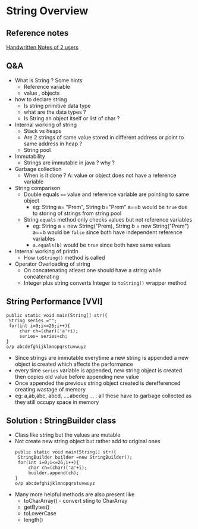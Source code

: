 # String Overview

## Reference notes
[Handwritten Notes of 2 users](lectures/12-strings/String-2-users-notes.pdf)

## Q&A
- What is String ? Some hints
  - Reference variable
  - value , objects
- how to declare string
  - Is string primitive data type
  - what are the data types ?
  - Is String an object itself or list of char ?
- Internal working of string
  - Stack vs heaps
  - Are 2 strings of same value stored in different address or point to same address in heap ?  
  - String pool
- Immutability
  - Strings are immutable in java ? why ?
- Garbage collection
  - When is it done ? A: value or object does not have a reference variable
- String comparison
  - Double equals `==` value and reference variable are pointing to same object
    - eg: String a= "Prem", String b="Prem" a==b would be `true` due to storing of strings from string pool
  - String `equals` method only checks values but not reference variables
    - eg: String a = new String("Prem), String b = new String("Prem") a==b would be `false` since both have independent reference variables
    - ```a.equals(b)``` would be `true` since both have same values 
- Internal working of println
  - How `toString()` method is called
- Operator Overloading of string
  - On concatenating atleast one should have a string while concatenating
  - Integer plus string converts Integer to `toString()` wrapper method
## String Performance [VVI]
   ```
   public static void main(String[] str){
    String series ="";
    for(int i=0;i<=26;i++){
        char ch=(char)('a'+i);
        series= series+ch;
   }
   o/p abcdefghijklmnopqrstuvwuyz
   ```
- Since strings are immutable everytime a new string is appended a new object is created which affects the performance
- every time `series` variable is appended, new string object is created then copies old value before appending new value
- Once appended the previous string object created is derefferenced creating wastage of memory
- eg: a,ab,abc, abcd, ....abcdeg ... : all these have to garbage collected as they still occupy space in memory

## Solution : StringBuilder class
- Class like string but the values are mutable
- Not create new string object but rather add to original ones
   ```
   public static void main(String[] str){
    StringBuilder builder =new StringBuilder();
    for(int i=0;i<=26;i++){
        char ch=(char)('a'+i);
        builder.append(ch);
   }
   o/p abcdefghijklmnopqrstuvwuyz
   ```
- Many more helpful methods are also present like 
  - toCharArray() - convert sting to CharArray
  - getBytes()
  - toLowerCase
  - length()